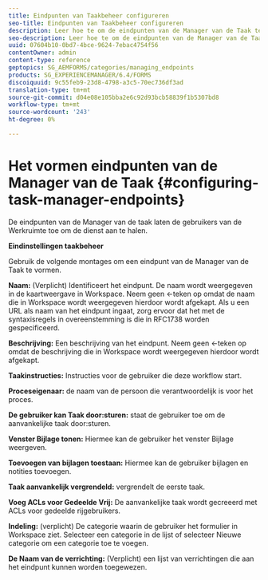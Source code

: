 ```yaml
---
title: Eindpunten van Taakbeheer configureren
seo-title: Eindpunten van Taakbeheer configureren
description: Leer hoe te om de eindpunten van de Manager van de Taak te vormen.
seo-description: Leer hoe te om de eindpunten van de Manager van de Taak te vormen.
uuid: 07604b10-0bd7-4bce-9624-7ebac4754f56
contentOwner: admin
content-type: reference
geptopics: SG_AEMFORMS/categories/managing_endpoints
products: SG_EXPERIENCEMANAGER/6.4/FORMS
discoiquuid: 9c55feb9-23d8-4798-a3c5-70ec736df3ad
translation-type: tm+mt
source-git-commit: d04e08e105bba2e6c92d93bcb58839f1b5307bd8
workflow-type: tm+mt
source-wordcount: '243'
ht-degree: 0%

---
```



# Het vormen eindpunten van de Manager van de Taak {#configuring-task-manager-endpoints}

De eindpunten van de Manager van de taak laten de gebruikers van de Werkruimte toe om de dienst aan te halen.

**Eindinstellingen taakbeheer**

Gebruik de volgende montages om een eindpunt van de Manager van de Taak te vormen.

**Naam:**  (Verplicht) Identificeert het eindpunt. De naam wordt weergegeven in de kaartweergave in Workspace. Neem geen &lt;-teken op omdat de naam die in Workspace wordt weergegeven hierdoor wordt afgekapt. Als u een URL als naam van het eindpunt ingaat, zorg ervoor dat het met de syntaxisregels in overeenstemming is die in RFC1738 worden gespecificeerd.

**Beschrijving:** Een beschrijving van het eindpunt. Neem geen &lt;-teken op omdat de beschrijving die in Workspace wordt weergegeven hierdoor wordt afgekapt.

**Taakinstructies:** Instructies voor de gebruiker die deze workflow start.

**Proceseigenaar:** de naam van de persoon die verantwoordelijk is voor het proces.

**De gebruiker kan Taak door:sturen:** staat de gebruiker toe om de aanvankelijke taak door:sturen.

**Venster Bijlage tonen:** Hiermee kan de gebruiker het venster Bijlage weergeven.

**Toevoegen van bijlagen toestaan:** Hiermee kan de gebruiker bijlagen en notities toevoegen.

**Taak aanvankelijk vergrendeld:** vergrendelt de eerste taak.

**Voeg ACLs voor Gedeelde Vrij:** De aanvankelijke taak wordt gecreeerd met ACLs voor gedeelde rijgebruikers.

**Indeling:** (verplicht) De categorie waarin de gebruiker het formulier in Workspace ziet. Selecteer een categorie in de lijst of selecteer Nieuwe categorie om een categorie toe te voegen.

**De Naam van de verrichting:**  (Verplicht) een lijst van verrichtingen die aan het eindpunt kunnen worden toegewezen.
